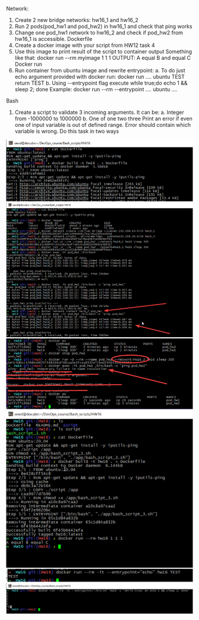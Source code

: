 Network:
1.	Create 2 new bridge networks: hw16_1 and hw16_2
2.	Run 2 pods(pod_hw1 and pod_hw2) in hw16_1  and check that ping works
3.	Change one pod_hw1 network to hw16_2 and check if pod_hw2 from hw16_1 is accessible.
Dockerfile
1.	Create a docker image with your script from HW12 task 4
2.	Use this image to print result of the script to container output
Something like that: docker run --rm myimage 1 1 1 OUTPUT: A equal B and equal C
Docker run
1.	Run container from ubuntu image and rewrite entrypoint:
a.	To do just echo argument provided with docker run: docker run  …. ubuntu TEST return TEST
b.	Using --entrypoint flag execute while true;do echo 1 && sleep 2; done
Example: docker run --rm --entrypoint …. ubuntu ….

Bash
1.	Create a script to validate 3 incoming arguments. It can be:
a.	Integer from -1000000 to 1000000
b.	One of one two three
Print an error if even one of input variable is out of defined range. Error should contain which variable is wrong.
Do this task in two ways

![hw16p1_1](https://github.com/Engelko/DevOps_course/blob/HW16/Bash_scripts/HW16/hw16p1_1.png)
![hw16p1_2](https://github.com/Engelko/DevOps_course/blob/HW16/Bash_scripts/HW16/hw16p1_2.png)
![hw16p1_3](https://github.com/Engelko/DevOps_course/blob/HW16/Bash_scripts/HW16/hw16p1_3.png)
![hw16p2](https://github.com/Engelko/DevOps_course/blob/HW16/Bash_scripts/HW16/hw16p2.png)
![hw16p3_1](https://github.com/Engelko/DevOps_course/blob/HW16/Bash_scripts/HW16/hw16p3_1.png)
![hw16p3_1](https://github.com/Engelko/DevOps_course/blob/HW16/Bash_scripts/HW16/hw16p3_2.png)

